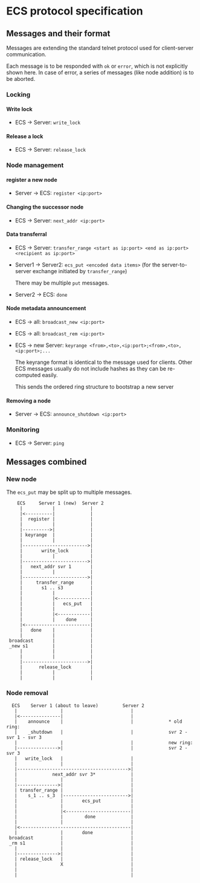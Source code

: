 # ECS protocol specification

## Messages and their format

Messages are extending the standard telnet protocol used for client-server communication.

Each message is to be responded with `ok` or `error`, which is not explicitly shown here.
In case of error, a series of messages (like node addition) is to be aborted.

### Locking

#### Write lock

* ECS -> Server: `write_lock`

#### Release a lock

* ECS -> Server: `release_lock` 

### Node management

#### register a new node

* Server -> ECS: `register <ip:port>`

#### Changing the successor node
     
* ECS -> Server: `next_addr <ip:port>`

#### Data transferral

* ECS -> Server: `transfer_range <start as ip:port> <end as ip:port> <recipient as ip:port>`
* Server1 -> Server2: `ecs_put <encoded data items>` (for the server-to-server exchange initiated by `transfer_range`)

  There may be multiple `put` messages.
* Server2 -> ECS: `done`

#### Node metadata announcement

* ECS -> all: `broadcast_new <ip:port>`
* ECS -> all: `broadcast_rem <ip:port>`
* ECS -> new Server: `keyrange <from>,<to>,<ip:port>;<from>,<to>,<ip:port>;...`

  The keyrange format is identical to the message used for clients. Other ECS messages usually do not
  include hashes as they can be re-computed easily.

  This sends the ordered ring structure to bootstrap a new server

#### Removing a node

* Server -> ECS: `announce_shutdown <ip:port>`

### Monitoring

* ECS -> Server: `ping`


## Messages combined

### New node

The `ecs_put` may be split up to multiple messages.

```
    ECS     Server 1 (new)  Server 2             
     |           |             |                 
     |<----------|             |                 
     |  register |             |                 
     |           |             |                 
     |---------->|             |                 
     | keyrange  |             |                 
     |           |             |                 
     |------------------------>|                 
     |       write_lock        |                 
     |           |             |                 
     |------------------------>|                 
     |   next_addr svr 1       |                 
     |           |             |                 
     |------------------------>|                 
     |     transfer_range      |                 
     |       s1 .. s3          |                 
     |           |             |                 
     |           |<------------|                 
     |           |   ecs_put   |                 
     |           |             |                 
     |           |<------------|                 
     |           |    done     |                 
     |<------------------------|                 
     |   done    |             |                 
     |           |             |                 
 broadcast       |             |                 
 _new s1         |             |                 
     |           |             |                 
     |           |             |                 
     |------------------------>|                 
     |      release_lock       |                 
     |           |             |                 
     |           |             |                 
```

### Node removal

```
  ECS    Server 1 (about to leave)         Server 2                              
   |                |                         |                                  
   |<---------------|                         |                                  
   |    announce    |                         |             * old ring:          
   |    _shutdown   |                         |             svr 2 - svr 1 - svr 3
   |                |                         |             new ring:            
   |--------------->|                         |             svr 2 - svr 3        
   |   write_lock   |                         |                                  
   |                |                         |                                  
   |----------------------------------------->|                                  
   |             next_addr svr 3*             |                                  
   |                |                         |                                  
   |--------------->|                         |                                  
   | transfer_range |                         |                                  
   |    s_1 .. s_3  |------------------------>|                                  
   |                |       ecs_put           |                                  
   |                |                         |                                  
   |                |<------------------------|                                  
   |                |        done             |                                  
   |                |                         |                                  
   |<-----------------------------------------|                                  
   |                |       done              |                                  
 broadcast          |                         |                                  
 _rm s1             |                         |                                  
   |                |                         |                                  
   |--------------->|                         |                                  
   | release_lock   |                         |                                  
   |                X                         |                                  
   |                                          |                                  
   |                                          |                                  
```